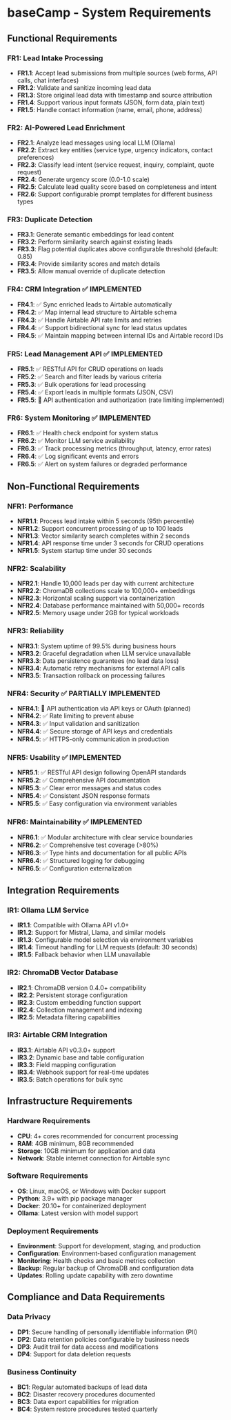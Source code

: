 # baseCamp - System Requirements

## Functional Requirements

### FR1: Lead Intake Processing
- **FR1.1**: Accept lead submissions from multiple sources (web forms, API calls, chat interfaces)
- **FR1.2**: Validate and sanitize incoming lead data
- **FR1.3**: Store original lead data with timestamp and source attribution
- **FR1.4**: Support various input formats (JSON, form data, plain text)
- **FR1.5**: Handle contact information (name, email, phone, address)

### FR2: AI-Powered Lead Enrichment
- **FR2.1**: Analyze lead messages using local LLM (Ollama)
- **FR2.2**: Extract key entities (service type, urgency indicators, contact preferences)
- **FR2.3**: Classify lead intent (service request, inquiry, complaint, quote request)
- **FR2.4**: Generate urgency score (0.0-1.0 scale)
- **FR2.5**: Calculate lead quality score based on completeness and intent
- **FR2.6**: Support configurable prompt templates for different business types

### FR3: Duplicate Detection
- **FR3.1**: Generate semantic embeddings for lead content
- **FR3.2**: Perform similarity search against existing leads
- **FR3.3**: Flag potential duplicates above configurable threshold (default: 0.85)
- **FR3.4**: Provide similarity scores and match details
- **FR3.5**: Allow manual override of duplicate detection

### FR4: CRM Integration ✅ IMPLEMENTED
- **FR4.1**: ✅ Sync enriched leads to Airtable automatically
- **FR4.2**: ✅ Map internal lead structure to Airtable schema  
- **FR4.3**: ✅ Handle Airtable API rate limits and retries
- **FR4.4**: ✅ Support bidirectional sync for lead status updates
- **FR4.5**: ✅ Maintain mapping between internal IDs and Airtable record IDs

### FR5: Lead Management API ✅ IMPLEMENTED
- **FR5.1**: ✅ RESTful API for CRUD operations on leads
- **FR5.2**: ✅ Search and filter leads by various criteria
- **FR5.3**: ✅ Bulk operations for lead processing
- **FR5.4**: ✅ Export leads in multiple formats (JSON, CSV)
- **FR5.5**: 🚧 API authentication and authorization (rate limiting implemented)

### FR6: System Monitoring ✅ IMPLEMENTED
- **FR6.1**: ✅ Health check endpoint for system status
- **FR6.2**: ✅ Monitor LLM service availability
- **FR6.3**: ✅ Track processing metrics (throughput, latency, error rates)
- **FR6.4**: ✅ Log significant events and errors
- **FR6.5**: ✅ Alert on system failures or degraded performance

## Non-Functional Requirements

### NFR1: Performance
- **NFR1.1**: Process lead intake within 5 seconds (95th percentile)
- **NFR1.2**: Support concurrent processing of up to 100 leads
- **NFR1.3**: Vector similarity search completes within 2 seconds
- **NFR1.4**: API response time under 3 seconds for CRUD operations
- **NFR1.5**: System startup time under 30 seconds

### NFR2: Scalability
- **NFR2.1**: Handle 10,000 leads per day with current architecture
- **NFR2.2**: ChromaDB collections scale to 100,000+ embeddings
- **NFR2.3**: Horizontal scaling support via containerization
- **NFR2.4**: Database performance maintained with 50,000+ records
- **NFR2.5**: Memory usage under 2GB for typical workloads

### NFR3: Reliability
- **NFR3.1**: System uptime of 99.5% during business hours
- **NFR3.2**: Graceful degradation when LLM service unavailable
- **NFR3.3**: Data persistence guarantees (no lead data loss)
- **NFR3.4**: Automatic retry mechanisms for external API calls
- **NFR3.5**: Transaction rollback on processing failures

### NFR4: Security ✅ PARTIALLY IMPLEMENTED
- **NFR4.1**: 🚧 API authentication via API keys or OAuth (planned)
- **NFR4.2**: ✅ Rate limiting to prevent abuse
- **NFR4.3**: ✅ Input validation and sanitization
- **NFR4.4**: ✅ Secure storage of API keys and credentials
- **NFR4.5**: ✅ HTTPS-only communication in production

### NFR5: Usability ✅ IMPLEMENTED
- **NFR5.1**: ✅ RESTful API design following OpenAPI standards
- **NFR5.2**: ✅ Comprehensive API documentation
- **NFR5.3**: ✅ Clear error messages and status codes
- **NFR5.4**: ✅ Consistent JSON response formats
- **NFR5.5**: ✅ Easy configuration via environment variables

### NFR6: Maintainability ✅ IMPLEMENTED
- **NFR6.1**: ✅ Modular architecture with clear service boundaries
- **NFR6.2**: ✅ Comprehensive test coverage (>80%)
- **NFR6.3**: ✅ Type hints and documentation for all public APIs
- **NFR6.4**: ✅ Structured logging for debugging
- **NFR6.5**: ✅ Configuration externalization

## Integration Requirements

### IR1: Ollama LLM Service
- **IR1.1**: Compatible with Ollama API v1.0+
- **IR1.2**: Support for Mistral, Llama, and similar models
- **IR1.3**: Configurable model selection via environment variables
- **IR1.4**: Timeout handling for LLM requests (default: 30 seconds)
- **IR1.5**: Fallback behavior when LLM unavailable

### IR2: ChromaDB Vector Database
- **IR2.1**: ChromaDB version 0.4.0+ compatibility
- **IR2.2**: Persistent storage configuration
- **IR2.3**: Custom embedding function support
- **IR2.4**: Collection management and indexing
- **IR2.5**: Metadata filtering capabilities

### IR3: Airtable CRM Integration
- **IR3.1**: Airtable API v0.3.0+ support
- **IR3.2**: Dynamic base and table configuration
- **IR3.3**: Field mapping configuration
- **IR3.4**: Webhook support for real-time updates
- **IR3.5**: Batch operations for bulk sync

## Infrastructure Requirements

### Hardware Requirements
- **CPU**: 4+ cores recommended for concurrent processing
- **RAM**: 4GB minimum, 8GB recommended
- **Storage**: 10GB minimum for application and data
- **Network**: Stable internet connection for Airtable sync

### Software Requirements
- **OS**: Linux, macOS, or Windows with Docker support
- **Python**: 3.9+ with pip package manager
- **Docker**: 20.10+ for containerized deployment
- **Ollama**: Latest version with model support

### Deployment Requirements
- **Environment**: Support for development, staging, and production
- **Configuration**: Environment-based configuration management
- **Monitoring**: Health checks and basic metrics collection
- **Backup**: Regular backup of ChromaDB and configuration data
- **Updates**: Rolling update capability with zero downtime

## Compliance and Data Requirements

### Data Privacy
- **DP1**: Secure handling of personally identifiable information (PII)
- **DP2**: Data retention policies configurable by business needs
- **DP3**: Audit trail for data access and modifications
- **DP4**: Support for data deletion requests

### Business Continuity
- **BC1**: Regular automated backups of lead data
- **BC2**: Disaster recovery procedures documented
- **BC3**: Data export capabilities for migration
- **BC4**: System restore procedures tested quarterly
